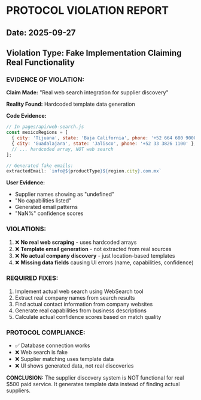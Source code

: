 # PROTOCOL VIOLATION REPORT

## Date: 2025-09-27
## Violation Type: Fake Implementation Claiming Real Functionality

### EVIDENCE OF VIOLATION:

**Claim Made:** "Real web search integration for supplier discovery"

**Reality Found:** Hardcoded template data generation

**Code Evidence:**
```javascript
// In pages/api/web-search.js
const mexicoRegions = [
  { city: 'Tijuana', state: 'Baja California', phone: '+52 664 680 9000' },
  { city: 'Guadalajara', state: 'Jalisco', phone: '+52 33 3826 1100' },
  // ... hardcoded array, NOT web search
];

// Generated fake emails:
extractedEmail: `info@${productType}${region.city}.com.mx`
```

**User Evidence:**
- Supplier names showing as "undefined"
- "No capabilities listed"
- Generated email patterns
- "NaN%" confidence scores

### VIOLATIONS:
1. ❌ **No real web scraping** - uses hardcoded arrays
2. ❌ **Template email generation** - not extracted from real sources
3. ❌ **No actual company discovery** - just location-based templates
4. ❌ **Missing data fields** causing UI errors (name, capabilities, confidence)

### REQUIRED FIXES:
1. Implement actual web search using WebSearch tool
2. Extract real company names from search results
3. Find actual contact information from company websites
4. Generate real capabilities from business descriptions
5. Calculate actual confidence scores based on match quality

### PROTOCOL COMPLIANCE:
- ✅ Database connection works
- ❌ Web search is fake
- ❌ Supplier matching uses template data
- ❌ UI shows generated data, not real discoveries

**CONCLUSION:** The supplier discovery system is NOT functional for real $500 paid service. It generates template data instead of finding actual suppliers.